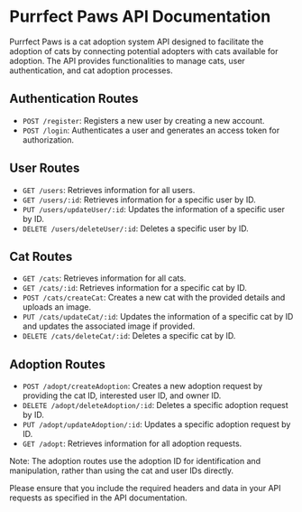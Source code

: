 # Purrfect Paws API Documentation

Purrfect Paws is a cat adoption system API designed to facilitate the adoption of cats by connecting potential adopters with cats available for adoption. The API provides functionalities to manage cats, user authentication, and cat adoption processes.

## Authentication Routes

- `POST /register`: Registers a new user by creating a new account.
- `POST /login`: Authenticates a user and generates an access token for authorization.

## User Routes

- `GET /users`: Retrieves information for all users.
- `GET /users/:id`: Retrieves information for a specific user by ID.
- `PUT /users/updateUser/:id`: Updates the information of a specific user by ID.
- `DELETE /users/deleteUser/:id`: Deletes a specific user by ID.

## Cat Routes

- `GET /cats`: Retrieves information for all cats.
- `GET /cats/:id`: Retrieves information for a specific cat by ID.
- `POST /cats/createCat`: Creates a new cat with the provided details and uploads an image.
- `PUT /cats/updateCat/:id`: Updates the information of a specific cat by ID and updates the associated image if provided.
- `DELETE /cats/deleteCat/:id`: Deletes a specific cat by ID.

## Adoption Routes

- `POST /adopt/createAdoption`: Creates a new adoption request by providing the cat ID, interested user ID, and owner ID.
- `DELETE /adopt/deleteAdoption/:id`: Deletes a specific adoption request by ID.
- `PUT /adopt/updateAdoption/:id`: Updates a specific adoption request by ID.
- `GET /adopt`: Retrieves information for all adoption requests.

Note: The adoption routes use the adoption ID for identification and manipulation, rather than using the cat and user IDs directly.

Please ensure that you include the required headers and data in your API requests as specified in the API documentation.
